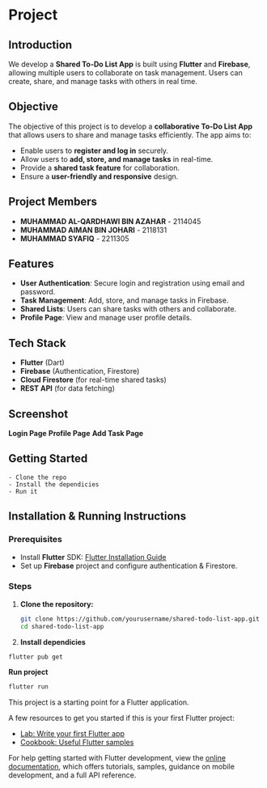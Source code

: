 # Project

## Introduction  

We develop a **Shared To-Do List App** is built using **Flutter** and **Firebase**, allowing multiple users to collaborate on task management. Users can create, share, and manage tasks with others in real time.  

## Objective  

The objective of this project is to develop a **collaborative To-Do List App** that allows users to share and manage tasks efficiently. The app aims to:  
- Enable users to **register and log in** securely.  
- Allow users to **add, store, and manage tasks** in real-time.  
- Provide a **shared task feature** for collaboration.  
- Ensure a **user-friendly and responsive** design.  

## Project Members  
- **MUHAMMAD AL-QARDHAWI BIN AZAHAR** - 2114045  
- **MUHAMMAD AIMAN BIN JOHARI** - 2118131 
- **MUHAMMAD SYAFIQ** - 2211305 

 
## Features  
- **User Authentication**: Secure login and registration using email and password.  
- **Task Management**: Add, store, and manage tasks in Firebase.  
- **Shared Lists**: Users can share tasks with others and collaborate.  
- **Profile Page**: View and manage user profile details.

## Tech Stack  
- **Flutter** (Dart)  
- **Firebase** (Authentication, Firestore)  
- **Cloud Firestore** (for real-time shared tasks)  
- **REST API** (for data fetching)  

## Screenshot

<b>Login Page</b>
<b>Profile Page</b>
<b>Add Task Page</b>

## Getting Started

```shell
- Clone the repo
- Install the dependicies
- Run it
```
## Installation & Running Instructions  

### Prerequisites  
- Install **Flutter** SDK: [Flutter Installation Guide](https://flutter.dev/docs/get-started/install)  
- Set up **Firebase** project and configure authentication & Firestore.  

### Steps  
1. **Clone the repository:**  
   ```bash
   git clone https://github.com/yourusername/shared-todo-list-app.git
   cd shared-todo-list-app
   ```
   
2. **Install dependicies**

```sh
flutter pub get
```

**Run project**

```sh
flutter run
```



This project is a starting point for a Flutter application.

A few resources to get you started if this is your first Flutter project:

- [Lab: Write your first Flutter app](https://docs.flutter.dev/get-started/codelab)
- [Cookbook: Useful Flutter samples](https://docs.flutter.dev/cookbook)

For help getting started with Flutter development, view the
[online documentation](https://docs.flutter.dev/), which offers tutorials,
samples, guidance on mobile development, and a full API reference.


